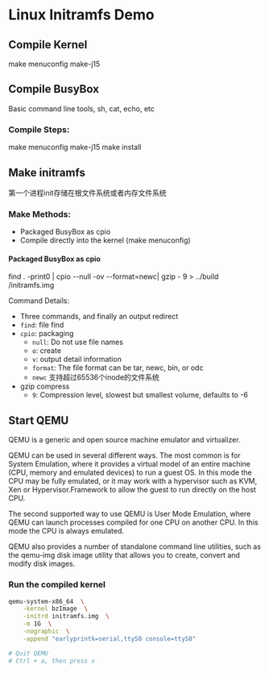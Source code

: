 
# Linux Initramfs Demo



## Compile Kernel
make menuconfig
make-j15



## Compile BusyBox

Basic command line tools, sh, cat, echo, etc

### Compile Steps:
make menuconfig
make-j15
make install



## Make initramfs

第一个进程init存储在根文件系统或者内存文件系统

### Make Methods:
- Packaged BusyBox as cpio
- Compile directly into the kernel (make menuconfig)

#### Packaged BusyBox as cpio
find . -print0 | cpio --null -ov --format=newc| gzip - 9 > ../build
/initramfs.img

Command Details:
- Three commands, and finally an output redirect
- `find`: file find
- `cpio`: packaging 
  - `null`: Do not use file names
  - `o`: create
  - `v`: output detail information
  - `format`: The file format can be tar, newc, bin, or odc
  - `newc` 支持超过65536个inode的文件系统
- gzip compress
  - `9`: Compression level, slowest but smallest volume, defaults to -6



## Start QEMU
QEMU is a generic and open source machine emulator and virtualizer.

QEMU can be used in several different ways. The most common is for System Emulation, where it provides a virtual model of an entire machine (CPU, memory and emulated devices) to run a guest OS. In this mode the CPU may be fully emulated, or it may work with a hypervisor such as KVM, Xen or Hypervisor.Framework to allow the guest to run directly on the host CPU.

The second supported way to use QEMU is User Mode Emulation, where QEMU can launch processes compiled for one CPU on another CPU. In this mode the CPU is always emulated.

QEMU also provides a number of standalone command line utilities, such as the qemu-img disk image utility that allows you to create, convert and modify disk images.


### Run the compiled kernel
```sh
qemu-system-x86_64  \
    -kernel bzImage  \
    -initrd initramfs.img  \
    -m 1G  \
    -nographic  \
    -append "earlyprintk=serial,ttyS0 console=ttyS0"

# Quit QEMU
# Ctrl + a, then press x
```
















